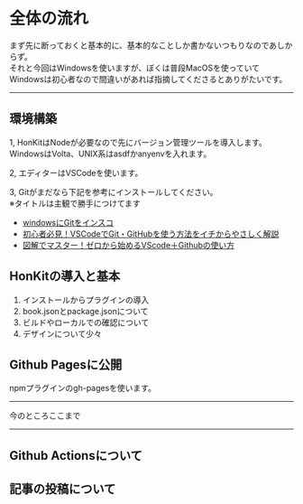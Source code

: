 # 全体の流れ

まず先に断っておくと基本的に、基本的なことしか書かないつもりなのであしからず。  
それと今回はWindowsを使いますが、ぼくは普段MacOSを使っていてWindowsは初心者なので間違いがあれば指摘してくださるとありがたいです。

---

## 環境構築

1, HonKitはNodeが必要なので先にバージョン管理ツールを導入します。  
WindowsはVolta、UNIX系はasdfかanyenvを入れます。

2, エディターはVSCodeを使います。

3, Gitがまだなら下記を参考にインストールしてください。  
※タイトルは主観で勝手につけてます

- [windowsにGitをインスコ](https://prog-8.com/docs/git-env-win)
- [初心者必見！VSCodeでGit・GitHubを使う方法をイチからやさしく解説](https://miya-system-works.com/blog/detail/vscode-github/)
- [図解でマスター！ゼロから始めるVScode＋Githubの使い方](https://pengi-n.co.jp/blog/vscode-github/)

## HonKitの導入と基本

1. インストールからプラグインの導入
2. book.jsonとpackage.jsonについて
3. ビルドやローカルでの確認について
4. デザインについて少々

## Github Pagesに公開

npmプラグインのgh-pagesを使います。

---
今のところここまで

---

## Github Actionsについて

## 記事の投稿について
